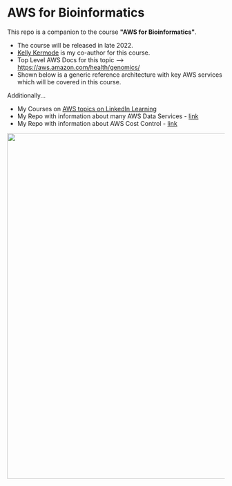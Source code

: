 # AWS for Bioinformatics

This repo is a companion to the course **"AWS for Bioinformatics"**.  
- The course will be released in late 2022. 
- [Kelly Kermode](https://github.com/kellykermode) is my co-author for this course. 
- Top Level AWS Docs for this topic --> https://aws.amazon.com/health/genomics/
- Shown below is a generic reference architecture with key AWS services which will be covered in this course.

Additionally...
- My Courses on [AWS topics on LinkedIn Learning](https://www.linkedin.com/learning/instructors/lynn-langit)
- My Repo with information about many AWS Data Services - [link](https://github.com/lynnlangit/Hello-AWS-Data-Services)
- My Repo with information about AWS Cost Control - [link](https://github.com/lynnlangit/aws-cost-control)

<img src="https://github.com/lynnlangit/aws-for-bioinformatics/blob/main/7_REF_Info-Lynn/images/aws-genomics-arch.png" width=800>

